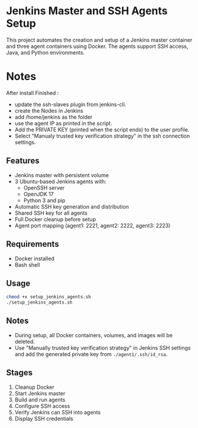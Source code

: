 # Jenkins Master and SSH Agents Setup

This project automates the creation and setup of a Jenkins master container and three agent containers using Docker. The agents support SSH access, Java, and Python environments.

# Notes
After install Finished :
- update the ssh-slaves plugin from jenkins-cli.
- create the Nodes in Jenkins
- add /home/jenkins as the folder
- use the agent IP as printed in the script.
- Add the PRIVATE KEY (printed when the script ends) to the user profile.
- Select "Manualy trusted key verification strategy" in the ssh connection settings.
  
## Features

- Jenkins master with persistent volume
- 3 Ubuntu-based Jenkins agents with:
  - OpenSSH server
  - OpenJDK 17
  - Python 3 and pip
- Automatic SSH key generation and distribution
- Shared SSH key for all agents
- Full Docker cleanup before setup
- Agent port mapping (agent1: 2221, agent2: 2222, agent3: 2223)

## Requirements

- Docker installed
- Bash shell

## Usage

```bash
chmod +x setup_jenkins_agents.sh
./setup_jenkins_agents.sh
```

## Notes

- During setup, all Docker containers, volumes, and images will be deleted.
- Use "Manually trusted key verification strategy" in Jenkins SSH settings and add the generated private key from `./agent1/.ssh/id_rsa`.

## Stages

1. Cleanup Docker
2. Start Jenkins master
3. Build and run agents
4. Configure SSH access
5. Verify Jenkins can SSH into agents
6. Display SSH credentials
